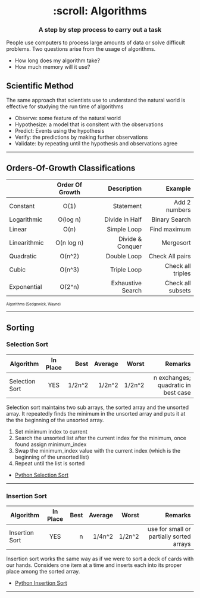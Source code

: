 <h1 align="center">
    :scroll: Algorithms
</h1>

<h3 align="center">
	A step by step process to carry out a task
</h3>

People use computers to process large amounts of data or solve difficult problems. Two questions arise from the usage of algorithms.

* How long does my algorithm take?
* How much memory will it use?

## Scientific Method

The same approach that scientists use to understand the natural world is effective for studying the run time of algorithms

* Observe: some feature of the natural world
* Hypothesize: a model that is consitent with the observations
* Predict: Events using the hypothesis
* Verify: the predictions by making further observations
* Validate: by repeating until the hypothesis and observations agree

___

## Orders-Of-Growth Classifications

|               | Order Of Growth | Description       | Example          |  
| ------------- |:---------------:| -----------------:|-----------------:| 
| Constant      | O(1)            | Statement         | Add 2 numbers    |
| Logarithmic   | O(log n)        | Divide in Half    | Binary Search    |
| Linear        | O(n)            | Simple Loop       | Find maximum     |
| Linearithmic  | O(n log n)      | Divide & Conquer  | Mergesort        |
| Quadratic     | O(n^2)          | Double Loop       | Check All pairs  |
| Cubic         | O(n^3)          | Triple Loop       | Check all triples|
| Exponential   | O(2^n)          | Exhaustive Search | Check all subsets|

<sub><sup>Algorithms (Sedgewick, Wayne)</sup></sub>

___

## Sorting

### Selection Sort

| Algorithm      | In Place        | Best   | Average  |  Worst  | Remarks         |  
| -------------  |:---------------:| ------:|---------:|--------:|----------------:| 
| Selection Sort | YES             | 1/2n^2 | 1/2n^2   | 1/2n^2  | n exchanges; quadratic in best case          |


Selection sort maintains two sub arrays, the sorted array and the unsorted array. It repeatedly finds the minimum in the unsorted array and puts it at the the beginning of the unsorted array.

1. Set minimum index to current 
2. Search the unsorted list after the current index for the minimum, once found
   assign minimum_index
3. Swap the minimum_index value with the current index (which is the beginning of the unsorted list)
4. Repeat until the list is sorted

* [Python Selection Sort](https://github.com/markwindsorr/CSFundamentals/blob/master/Algorithms/SelectionSort.py)

___

### Insertion Sort

| Algorithm      | In Place        | Best   | Average  |  Worst  | Remarks         |  
| -------------  |:---------------:| ------:|---------:|--------:|----------------:| 
| Insertion Sort | YES             | n      | 1/4n^2   | 1/2n^2  | use for small or partially sorted arrays |

Insertion sort works the same way as if we were to sort a deck of cards with our hands. Considers one item at a time and inserts each into its proper place among the sorted array.

* [Python Insertion Sort](https://github.com/markwindsorr/CSFundamentals/blob/master/Algorithms/Python%20Algorithms/InsertionSort.py)

___





